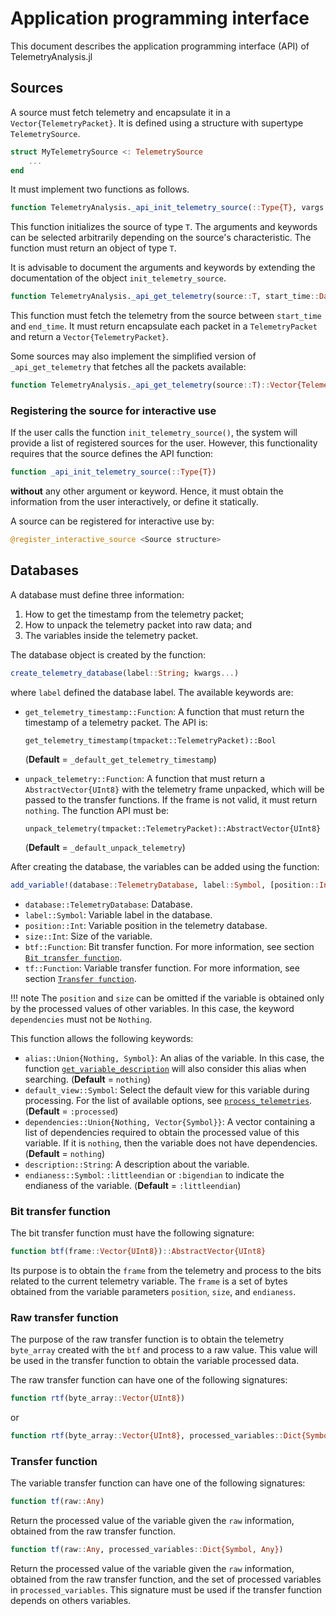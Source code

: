 Application programming interface
=================================

This document describes the application programming interface (API) of
TelemetryAnalysis.jl

## Sources

A source must fetch telemetry and encapsulate it in a `Vector{TelemetryPacket}`.
It is defined using a structure with supertype `TelemetrySource`.

```julia
struct MyTelemetrySource <: TelemetrySource
    ...
end
```

It must implement two functions as follows.

```julia
function TelemetryAnalysis._api_init_telemetry_source(::Type{T}, vargs...; kwargs...)::T
```

This function initializes the source of type `T`. The arguments and keywords can
be selected arbitrarily depending on the source's characteristic. The function
must return an object of type `T`.

It is advisable to document the arguments and keywords by extending the
documentation of the object `init_telemetry_source`.

```julia
function TelemetryAnalysis._api_get_telemetry(source::T, start_time::DateTime, end_time::DateTime)::Vector{TelemetryPacket}
```

This function must fetch the telemetry from the source between `start_time` and
`end_time`. It must return encapsulate each packet in a `TelemetryPacket` and
return a `Vector{TelemetryPacket}`.

Some sources may also implement the simplified version of `_api_get_telemetry`
that fetches all the packets available:

```julia
function TelemetryAnalysis._api_get_telemetry(source::T)::Vector{TelemetryPacket}
```

### Registering the source for interactive use

If the user calls the function `init_telemetry_source()`, the system will
provide a list of registered sources for the user. However, this functionality
requires that the source defines the API function:

```julia
function _api_init_telemetry_source(::Type{T})
```

**without** any other argument or keyword. Hence, it must obtain the information
from the user interactively, or define it statically.

A source can be registered for interactive use by:

```julia
@register_interactive_source <Source structure>
```

## Databases

A database must define three information:

1. How to get the timestamp from the telemetry packet;
2. How to unpack the telemetry packet into raw data; and
3. The variables inside the telemetry packet.

The database object is created by the function:

```julia
create_telemetry_database(label::String; kwargs...)
```

where `label` defined the database label. The available keywords are:

- `get_telemetry_timestamp::Function`: A function that must return the timestamp
    of a telemetry packet. The API is:

    `get_telemetry_timestamp(tmpacket::TelemetryPacket)::Bool`

    (**Default** = `_default_get_telemetry_timestamp`)
- `unpack_telemetry::Function`: A function that must return a
    `AbstractVector{UInt8}` with the telemetry frame unpacked, which will be
    passed to the transfer functions. If the frame is not valid, it must return
    `nothing`. The function API must be:

    `unpack_telemetry(tmpacket::TelemetryPacket)::AbstractVector{UInt8}`

    (**Default** = `_default_unpack_telemetry`)

After creating the database, the variables can be added using the function:

```julia
add_variable!(database::TelemetryDatabase, label::Symbol, [position::Int, size::Int,] tf::Function; kwargs...)
```

- `database::TelemetryDatabase`: Database.
- `label::Symbol`: Variable label in the database.
- `position::Int`: Variable position in the telemetry database.
- `size::Int`: Size of the variable.
- `btf::Function`: Bit transfer function. For more information, see section
  [`Bit transfer function`](@ref).
- `tf::Function`: Variable transfer function. For more information, see section
    [`Transfer function`](@ref).

!!! note
    The `position` and `size` can be omitted if the variable is obtained only by
    the processed values of other variables. In this case, the keyword
    `dependencies` must not be `Nothing`.

This function allows the following keywords:

- `alias::Union{Nothing, Symbol}`: An alias of the variable. In this case, the
    function [`get_variable_description`](@ref) will also consider this alias
    when searching. (**Default** = `nothing`)
- `default_view::Symbol`: Select the default view for this variable during
    processing. For the list of available options, see
    [`process_telemetries`](@ref). (**Default** = `:processed`)
- `dependencies::Union{Nothing, Vector{Symbol}}`: A vector containing a list of
    dependencies required to obtain the processed value of this variable. If it
    is `nothing`, then the variable does not have dependencies.
    (**Default** = `nothing`)
- `description::String`: A description about the variable.
- `endianess::Symbol`: `:littleendian` or `:bigendian` to indicate the endianess
    of the variable. (**Default** = `:littleendian`)

### Bit transfer function

The bit transfer function must have the following signature:

```julia
function btf(frame::Vector{UInt8})::AbstractVector{UInt8}
```

Its purpose is to obtain the `frame` from the telemetry and process to the bits related to
the current telemetry variable. The `frame` is a set of bytes obtained from the variable
parameters `position`, `size`, and `endianess`.

### Raw transfer function

The purpose of the raw transfer function is to obtain the telemetry `byte_array` created
with the `btf` and process to a raw value. This value will be used in the transfer function
to obtain the variable processed data.

The raw transfer function can have one of the following signatures:

```julia
function rtf(byte_array::Vector{UInt8})
```

or

```julia
function rtf(byte_array::Vector{UInt8}, processed_variables::Dict{Symbol, Any})
```

### Transfer function

The variable transfer function can have one of the following signatures:

```julia
function tf(raw::Any)
```

Return the processed value of the variable given the `raw` information, obtained from the
raw transfer function.

```julia
function tf(raw::Any, processed_variables::Dict{Symbol, Any})
```

Return the processed value of the variable given the `raw` information, obtained from the
raw transfer function, and the set of processed variables in `processed_variables`. This
signature must be used if the transfer function depends on others variables.
